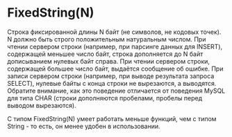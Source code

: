 # FixedString(N)

Строка фиксированной длины N байт (не символов, не кодовых точек). N должно быть строго положительным натуральным числом.
При чтении сервером строки (например, при парсинге данных для INSERT), содержащей меньшее число байт, строка дополняется до N байт дописыванием нулевых байт справа.
При чтении сервером строки, содержащей большее число байт, выдаётся сообщение об ошибке.
При записи сервером строки (например, при выводе результата запроса SELECT), нулевые байты с конца строки не вырезаются, а выводятся.
Обратите внимание, как это поведение отличается от поведения MySQL для типа CHAR (строки дополняются пробелами, пробелы перед выводом вырезаются).

С типом FixedString(N) умеет работать меньше функций, чем с типом String - то есть, он менее удобен в использовании.
